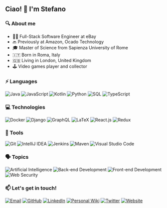## Ciao! 👋 I'm Stefano

### 🔍 About me

- 👨‍💻 Full-Stack Software Engineer at eBay
- 🔙 Previously at Amazon, Ocado Technology
- 🎓 Master of Science from Sapienza University of Rome
- 🇮🇹 Born in Roma, Italy
- 🇬🇧 Living in London, United Kingdom
- 🕹️ Video games player and collector

### ⚡ Languages

![Java](https://img.shields.io/badge/-Java-000?logo=Java)
![JavaScript](https://img.shields.io/badge/-JavaScript-000?logo=JavaScript)
![Kotlin](https://img.shields.io/badge/-Kotlin-000?logo=Kotlin)
![Python](https://img.shields.io/badge/-Python-000?logo=Python)
![SQL](https://img.shields.io/badge/-SQL-000?logo=PostgreSQL)
![TypeScript](https://img.shields.io/badge/-TypeScript-000?logo=TypeScript)

### 💻 Technologies

![Docker](https://img.shields.io/badge/-Docker-000?logo=Docker)
![Django](https://img.shields.io/badge/-Django-000?logo=Django)
![GraphQL](https://img.shields.io/badge/-GraphQL-000?logo=GraphQL)
![LaTeX](https://img.shields.io/badge/-LaTeX-000?logo=LaTeX)
![React.js](https://img.shields.io/badge/-React-000?logo=React)
![Redux](https://img.shields.io/badge/-Redux-000?logo=Redux)

### 🧰 Tools

![Git](https://img.shields.io/badge/-Git-000?logo=Git)
![IntelliJ IDEA](https://img.shields.io/badge/-IntelliJ%20IDEA-000?logo=IntelliJ%20IDEA)
![Jenkins](https://img.shields.io/badge/-Jenkins-000?logo=Jenkins)
![Maven](https://img.shields.io/badge/-Maven-000?logo=Apache%20Maven)
![Visual Studio Code](https://img.shields.io/badge/-Visual%20Studio%20Code-000?logo=Visual%20Studio%20Code)

### 🗣️ Topics

![Artificial Intelligence](https://img.shields.io/badge/-Artificial%20Intelligence-000)
![Back-end Development](https://img.shields.io/badge/-Back%20end%20Development-000)
![Front-end Development](https://img.shields.io/badge/-Front%20end%20Development-000)
![Web Security](https://img.shields.io/badge/-Web%20Security-000)

### 📫 Let's get in touch!

[![Email](https://img.shields.io/badge/-Email-000?logo=Gmail)](mailto:stefano.cianciulli@gmail.com)
[![GitHub](https://img.shields.io/badge/-GitHub-000?logo=GitHub)](https://github.com/CianciuStyles)
[![LinkedIn](https://img.shields.io/badge/-LinkedIn-000?logo=LinkedIn)](https://www.linkedin.com/in/stefanocianciulli)
[![Personal Wiki](https://img.shields.io/badge/-Personal%20Wiki-000?logo=Wikipedia)](https://cianciustyles.gitbook.io/everything-i-know)
[![Twitter](https://img.shields.io/badge/-Twitter-000?logo=Twitter)](https://twitter.com/CianciuStyles)
[![Website](https://img.shields.io/badge/-Website-000?logo=Firefox%20Browser)](https://cianciustyles.github.io)
